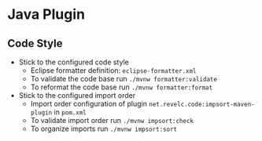 # Java Plugin

## Code Style

- Stick to the configured code style
  - Eclipse formatter definition: `eclipse-formatter.xml`
  - To validate the code base run `./mvnw formatter:validate`
  - To reformat the code base run `./mvnw formatter:format`
- Stick to the configured import order
  - Import order configuration of plugin `net.revelc.code:impsort-maven-plugin` in `pom.xml`
  - To validate import order run `./mvnw impsort:check`
  - To organize imports run `./mvnw impsort:sort`